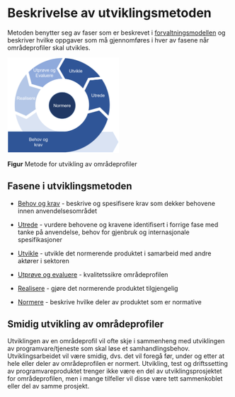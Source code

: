 # Beskrivelse av utviklingsmetoden

Metoden benytter seg av faser som er beskrevet i [forvaltningsmodellen](https://ehelse.no/publikasjoner/forvaltningsmodell-for-normerende-produkter-fra-direktoratet-for-e-helse) og beskriver hvilke oppgaver som må gjennomføres i hver av fasene når områdeprofiler skal utvikles.
  
<img src="../../images/no-domain-metode.png" alt="Metode for utvikling av områdeprofiler" width="50%" />

**Figur** Metode for utvikling av områdeprofiler

## Fasene i utviklingsmetoden

- [Behov og krav](behov-og-krav.md) - beskrive og spesifisere krav som dekker behovene innen anvendelsesområdet

- [Utrede](utrede.md) - vurdere behovene og kravene identifisert i forrige fase med tanke på anvendelse, behov for gjenbruk og internasjonale spesifikasjoner

- [Utvikle](utvikle.md) - utvikle det normerende produktet i samarbeid med andre aktører i sektoren

- [Utprøve og evaluere](utprøve-og-evaluere.md) - kvalitetssikre områdeprofilen

- [Realisere](realisere.md) - gjøre det normerende produktet tilgjengelig

- [Normere](normere.md) - beskrive hvilke deler av produktet som er normative

## Smidig utvikling av områdeprofiler 

Utviklingen av en områdeprofil vil ofte skje i sammenheng med utviklingen av programvare/tjeneste som skal løse et samhandlingsbehov. Utviklingsarbeidet vil være smidig, dvs. det vil foregå før, under og etter at hele eller deler av områdeprofilen er normert. Utvikling, test og driftssetting av programvareproduktet trenger ikke være en del av utviklingsprosjektet for områdeprofilen, men i mange tilfeller vil disse være tett sammenkoblet eller del av samme prosjekt.
